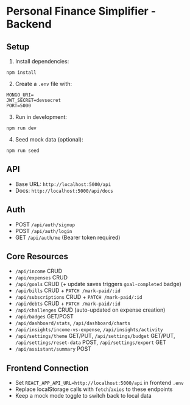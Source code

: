 Personal Finance Simplifier - Backend
====================================

Setup
-----

1. Install dependencies:

```
npm install
```

2. Create a `.env` file with:

```
MONGO_URI=
JWT_SECRET=devsecret
PORT=5000
```

3. Run in development:

```
npm run dev
```

4. Seed mock data (optional):

```
npm run seed
```

API
---

- Base URL: `http://localhost:5000/api`
- Docs: `http://localhost:5000/api/docs`

Auth
----

- POST `/api/auth/signup`
- POST `/api/auth/login`
- GET `/api/auth/me` (Bearer token required)

Core Resources
--------------

- `/api/income` CRUD
- `/api/expenses` CRUD
- `/api/goals` CRUD (+ update saves triggers `goal-completed` badge)
- `/api/bills` CRUD + `PATCH /mark-paid/:id`
- `/api/subscriptions` CRUD + `PATCH /mark-paid/:id`
- `/api/debts` CRUD + `PATCH /mark-paid/:id`
- `/api/challenges` CRUD (auto-updated on expense creation)
- `/api/badges` GET/POST
- `/api/dashboard/stats`, `/api/dashboard/charts`
- `/api/insights/income-vs-expense`, `/api/insights/activity`
- `/api/settings/theme` GET/PUT, `/api/settings/budget` GET/PUT, `/api/settings/reset-data` POST, `/api/settings/export` GET
- `/api/assistant/summary` POST

Frontend Connection
-------------------

- Set `REACT_APP_API_URL=http://localhost:5000/api` in frontend `.env`
- Replace localStorage calls with `fetch`/`axios` to these endpoints
- Keep a mock mode toggle to switch back to local data


